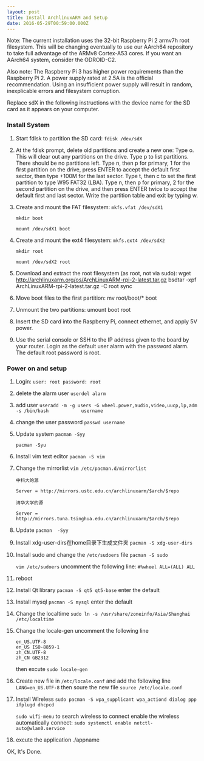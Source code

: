 ```yaml
---
layout: post
title: Install ArchlinuxARM and Setup
date: 2016-05-29T00:59:00.000Z
---
```

Note: The current installation uses the 32-bit Raspberry Pi 2 armv7h root filesystem. This will be changing eventually to use our AArch64 repository to take full advantage of the ARMv8 Cortex-A53 cores. If you want an AArch64 system, consider the ODROID-C2.

Also note: The Raspberry Pi 3 has higher power requirements than the Raspberry Pi 2. A power supply rated at 2.5A is the official recommendation. Using an insufficient power supply will result in random, inexplicable errors and filesystem corruption.

Replace sdX in the following instructions with the device name for the SD card as it appears on your computer.
### Install System

1. Start fdisk to partition the SD card:
	`fdisk /dev/sdX`
2. At the fdisk prompt, delete old partitions and create a new one:
    Type o. This will clear out any partitions on the drive.
    Type p to list partitions. There should be no partitions left.
    Type n, then p for primary, 1 for the first partition on the drive, press ENTER to accept the default first sector, then type +100M for the last sector.
    Type t, then c to set the first partition to type W95 FAT32 (LBA).
    Type n, then p for primary, 2 for the second partition on the drive, and then press ENTER twice to accept the default first and last sector.
    Write the partition table and exit by typing w.
3. Create and mount the FAT filesystem:
    `mkfs.vfat /dev/sdX1`
    
    `mkdir boot`
    
    `mount /dev/sdX1 boot`
    
4. Create and mount the ext4 filesystem:
    `mkfs.ext4 /dev/sdX2`
    
    `mkdir root`
    
    `mount /dev/sdX2 root`
    
5. Download and extract the root filesystem (as root, not via sudo):
    wget http://archlinuxarm.org/os/ArchLinuxARM-rpi-2-latest.tar.gz
    bsdtar -xpf ArchLinuxARM-rpi-2-latest.tar.gz -C root
    sync
6. Move boot files to the first partition:
	mv root/boot/* boot
7. Unmount the two partitions:
	umount boot root 
8. Insert the SD card into the Raspberry Pi, connect ethernet, and apply 5V power.
9. Use the serial console or SSH to the IP address given to the board by your router.
Login as the default user alarm with the password alarm.
The default root password is root.

### Power on and setup
1. Login:
	`user: root password: root`
2. delete the alarm user
	`userdel alarm`
3. add user
	`useradd -m -g users -G wheel.power,audio,video,uucp,lp,adm -s /bin/bash 			username`
4. change the user password
	`passwd username`
5. Update system
	`pacman -Syy`
    
    `pacman -Syu`
6. Install vim text editor
	`pacman -S vim`
7. Change the mirrorlist
	`vim /etc/pacman.d/mirrorlist`
    
    `中科大的源`
    
    `Server = http://mirrors.ustc.edu.cn/archlinuxarm/$arch/$repo`
    
    `清华大学的源`
    
    `Server = http://mirrors.tuna.tsinghua.edu.cn/archlinuxarm/$arch/$repo`
    
8. Update
	`pacman  -Syy`
9. Install xdg-user-dirs在home目录下生成文件夹
	`pacman -S xdg-user-dirs`
10. Install sudo and change the `/etc/sudoers` file
	`pacman -S sudo`
    
    `vim /etc/sudoers`
    uncomment the following line:
    `#%wheel ALL=(ALL) ALL`
11. reboot
12. Install Qt library
	`pacman -S qt5 qt5-base` enter the default
13. Install mysql
	`pacman -S mysql` enter the default
14. Change the localtime 
	`sudo ln -s /usr/share/zoneinfo/Asia/Shanghai /etc/localtime`
15. Change the locale-gen
	uncomment the following line
    ```
    en_US.UTF-8
    en_US ISO-8859-1
    zh_CN.UTF-8
    zh_CN GB2312
    ```
    then excute `sudo locale-gen`
16. Create new file in `/etc/locale.conf` and add the following line
	`LANG=en_US.UTF-8`
    then soure the new file
    `source /etc/locale.conf`
17.	Install Wireless 
	`sudo pacman -S wpa_supplicant wpa_actiond dialog ppp ifplugd dhcpcd`
    
    `sudo wifi-menu` to search wireless to connect
    enable the wireless automatically connect:
    `sudo systemctl enable netctl-auto@wlan0.service`

18. excute the application ./appname

OK, It's Done.